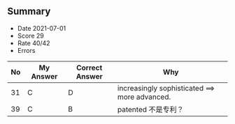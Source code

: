 ## Summary
- Date 2021-07-01
- Score 29
- Rate 40/42
- Errors


| No | My Answer | Correct Answer | Why |
|----|-----------|----------------|-----|
| 31|C |D | increasingly sophisticated ==> more advanced. |
| 39|C |B |patented 不是专利？ |